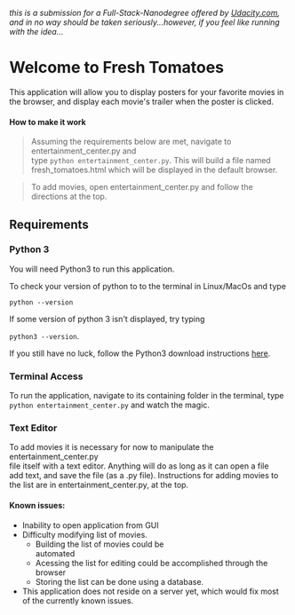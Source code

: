 *this is a submission for a Full-Stack-Nanodegree offered by [Udacity.com](https://www.udacity.com/course/full-stack-web-developer-nanodegree--nd004),  
 and in no way should be taken seriously...however, if you feel like running  
  with the idea...*

# Welcome to Fresh Tomatoes


This application will allow you to display posters for your favorite movies in  
the browser, and display each movie's trailer when the poster is clicked.

#### How to make it work

> Assuming the requirements below are met, navigate to entertainment_center.py and  
> type <code>python entertainment_center.py</code>. This will build a file named  
> fresh_tomatoes.html which will be displayed in the default browser.

> To add movies, open entertainment_center.py and follow the directions at the top.

## Requirements
### Python 3

You will need Python3 to run this application.

To check your version of python to to the terminal in Linux/MacOs and type

 <code>python --version</code>

If some version of python 3 isn't displayed, try typing

 <code>python3 --version</code>.

If you still have no luck, follow the Python3 download instructions [here](https://www.python.org/downloads/).

### Terminal Access

To run the application, navigate to its containing folder in the terminal, type  
<code>python entertainment_center.py</code> and watch the magic.

### Text Editor

To add movies it is necessary for now to manipulate the entertainment_center.py  
file itself with a text editor. Anything will do as long as it can open a file  
add text, and save the file (as a .py file). Instructions for adding movies to  
the list are in entertainment_center.py, at the top.

#### Known issues:
- Inability to open application from GUI
- Difficulty modifying list of movies.
  - Building the list of movies could be  
automated
  - Acessing the list for editing could be accomplished through the browser
  - Storing the list can be done using a database.
- This application does not reside on a server yet, which would fix most  
of the currently known issues. 
